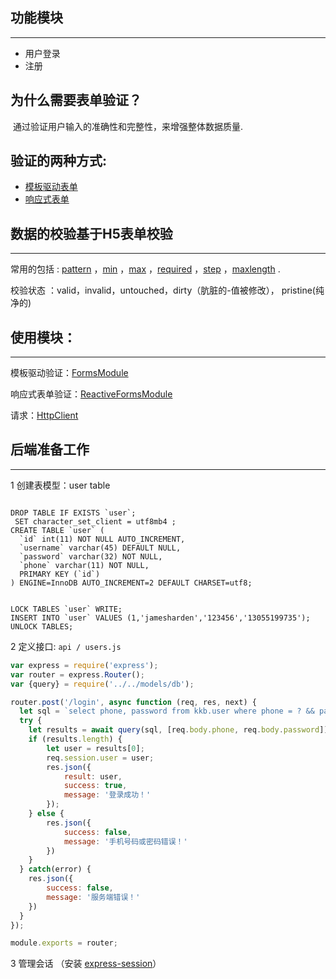 

## 功能模块

------

-  用户登录
- 注册

## 为什么需要表单验证？

​	通过验证用户输入的准确性和完整性，来增强整体数据质量.

## 验证的两种方式:

- [模板驱动表单](https://www.angular.cn/guide/forms-overview)
- [响应式表单](https://www.angular.cn/guide/reactive-forms)

## 数据的校验基于H5表单校验

------

常用的包括	:  [pattern](https://developer.mozilla.org/zh-CN/docs/Web/HTML/Element/input#attr-pattern) ，[min](https://developer.mozilla.org/zh-CN/docs/Web/HTML/Element/input#attr-min) ，[max](https://developer.mozilla.org/zh-CN/docs/Web/HTML/Element/input#attr-max) ，[required](https://developer.mozilla.org/zh-CN/docs/Web/HTML/Element/input#attr-required) ，[step](https://developer.mozilla.org/zh-CN/docs/Web/HTML/Element/input#attr-step) ，[maxlength](https://developer.mozilla.org/zh-CN/docs/Web/HTML/Element/input#attr-maxlength) .

校验状态	：valid，invalid，untouched，dirty（肮脏的-值被修改）， pristine(纯净的) 

## 使用模块：

------

模板驱动验证：[FormsModule](https://www.angular.cn/api/forms/FormsModule) 

响应式表单验证：[ReactiveFormsModule](https://www.angular.cn/api/forms/ReactiveFormsModule#reactiveformsmodule)

请求：[HttpClient](https://www.angular.cn/guide/http)	 







## 后端准备工作

------

1	创建表模型：user table

```mysql

DROP TABLE IF EXISTS `user`;
 SET character_set_client = utf8mb4 ;
CREATE TABLE `user` (
  `id` int(11) NOT NULL AUTO_INCREMENT,
  `username` varchar(45) DEFAULT NULL,
  `password` varchar(32) NOT NULL,
  `phone` varchar(11) NOT NULL,
  PRIMARY KEY (`id`)
) ENGINE=InnoDB AUTO_INCREMENT=2 DEFAULT CHARSET=utf8;


LOCK TABLES `user` WRITE;
INSERT INTO `user` VALUES (1,'jamesharden','123456','13055199735');
UNLOCK TABLES;
```

2 	定义接口:   `api / users.js`

```javascript
var express = require('express');
var router = express.Router();
var {query} = require('../../models/db');

router.post('/login', async function (req, res, next) {
  let sql = `select phone, password from kkb.user where phone = ? && password = ?`;
  try {
    let results = await query(sql, [req.body.phone, req.body.password]);
    if (results.length) {
        let user = results[0];
        req.session.user = user;
        res.json({
            result: user,
            success: true,
            message: '登录成功！'
        });
    } else {
        res.json({
            success: false,
            message: '手机号码或密码错误！'
        })
    }
  } catch(error) {
    res.json({
        success: false,
        message: '服务端错误！'
    })
  }
});

module.exports = router;
```

3	管理会话 （安装 [express-session](https://www.npmjs.com/package/express-session)） 

​	



